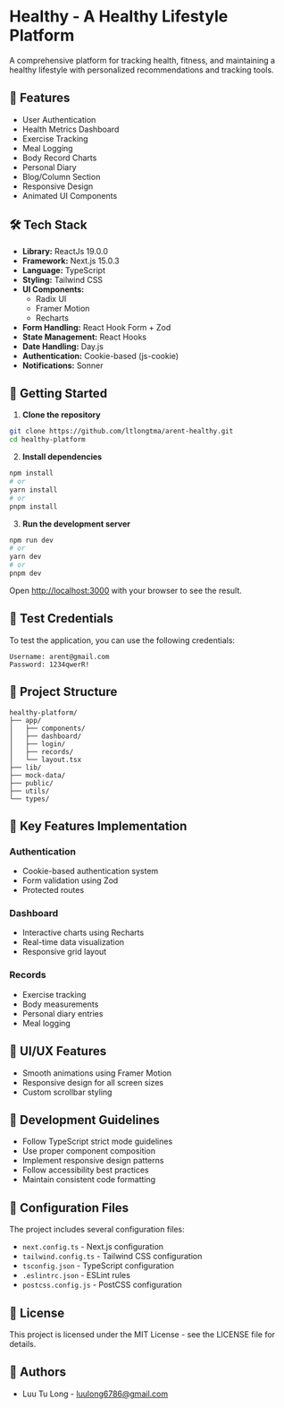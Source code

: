 # Healthy - A Healthy Lifestyle Platform

A comprehensive platform for tracking health, fitness, and maintaining a healthy lifestyle with personalized recommendations and tracking tools.

## 🌟 Features

- User Authentication
- Health Metrics Dashboard
- Exercise Tracking
- Meal Logging
- Body Record Charts
- Personal Diary
- Blog/Column Section
- Responsive Design
- Animated UI Components

## 🛠 Tech Stack

- **Library:** ReactJs 19.0.0
- **Framework:** Next.js 15.0.3
- **Language:** TypeScript
- **Styling:** Tailwind CSS
- **UI Components:**
  - Radix UI
  - Framer Motion
  - Recharts
- **Form Handling:** React Hook Form + Zod
- **State Management:** React Hooks
- **Date Handling:** Day.js
- **Authentication:** Cookie-based (js-cookie)
- **Notifications:** Sonner

## 🚀 Getting Started

1. **Clone the repository**

```bash
git clone https://github.com/ltlongtma/arent-healthy.git
cd healthy-platform
```

2. **Install dependencies**

```bash
npm install
# or
yarn install
# or
pnpm install
```

3. **Run the development server**

```bash
npm run dev
# or
yarn dev
# or
pnpm dev
```

Open [http://localhost:3000](http://localhost:3000) with your browser to see the result.


## 🔑 Test Credentials

To test the application, you can use the following credentials:

```
Username: arent@gmail.com
Password: 1234qwerR!
```

## 📁 Project Structure

```
healthy-platform/
├── app/
│   ├── components/
│   ├── dashboard/
│   ├── login/
│   ├── records/
│   └── layout.tsx
├── lib/
├── mock-data/
├── public/
├── utils/
└── types/
```

## 🔑 Key Features Implementation

### Authentication

- Cookie-based authentication system
- Form validation using Zod
- Protected routes

### Dashboard

- Interactive charts using Recharts
- Real-time data visualization
- Responsive grid layout

### Records

- Exercise tracking
- Body measurements
- Personal diary entries
- Meal logging

## 🎨 UI/UX Features

- Smooth animations using Framer Motion
- Responsive design for all screen sizes
- Custom scrollbar styling

## 📝 Development Guidelines

- Follow TypeScript strict mode guidelines
- Use proper component composition
- Implement responsive design patterns
- Follow accessibility best practices
- Maintain consistent code formatting

## 🔧 Configuration Files

The project includes several configuration files:

- `next.config.ts` - Next.js configuration
- `tailwind.config.ts` - Tailwind CSS configuration
- `tsconfig.json` - TypeScript configuration
- `.eslintrc.json` - ESLint rules
- `postcss.config.js` - PostCSS configuration

## 📄 License

This project is licensed under the MIT License - see the LICENSE file for details.

## 👥 Authors

- Luu Tu Long - luulong6786@gmail.com
